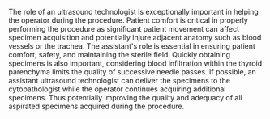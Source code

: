 The role of an ultrasound technologist is exceptionally important in helping the operator during the procedure. Patient comfort is critical in properly performing the procedure as significant patient movement can affect specimen acquisition and potentially injure adjacent anatomy such as blood vessels or the trachea. The assistant's role is essential in ensuring patient comfort, safety, and maintaining the sterile field. Quickly obtaining specimens is also important, considering blood infiltration within the thyroid parenchyma limits the quality of successive needle passes. If possible, an assistant ultrasound technologist can deliver the specimens to the cytopathologist while the operator continues acquiring additional specimens. Thus potentially improving the quality and adequacy of all aspirated specimens acquired during the procedure.